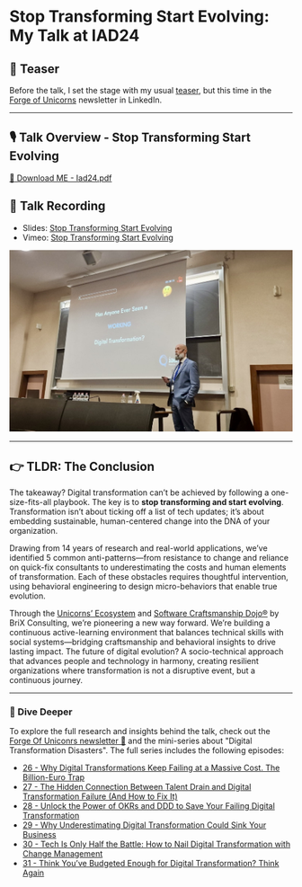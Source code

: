 # Stop Transforming Start Evolving: My Talk at IAD24

## 🍿 Teaser

Before the talk, I set the stage with my usual [teaser](https://www.linkedin.com/pulse/ep-32-sneak-peek-italian-agile-days-2024-join-us-michele-brissoni-vshhf/?trackingId=XN49FzGSRhmFQ0RqTgIFzg%3D%3D), but this time in the [Forge of Unicorns](https://www.linkedin.com/newsletters/the-forge-of-unicorns-7184097792242458624/) newsletter in LinkedIn.

---

## 🎙️ Talk Overview - Stop Transforming Start Evolving

[🎁 Download ME - Iad24.pdf](https://github.com/undeadgrishnackh/iad24/blob/main/IAD24_StopTransformingStartEvolving.pdf)

## 🎥 Talk Recording

- Slides: [Stop Transforming Start Evolving](https://www.slideshare.net/slideshow/iad24-stop-transforming-start-evolving/273309282)
- Vimeo: [Stop Transforming Start Evolving](https://vimeo.com/1030487816)

![talk](iad24_talk.jpg)

---

## 👉 TLDR: The Conclusion

The takeaway? Digital transformation can’t be achieved by following a one-size-fits-all playbook. The key is to **stop transforming and start evolving**. Transformation isn’t about ticking off a list of tech updates; it’s about embedding sustainable, human-centered change into the DNA of your organization.

Drawing from 14 years of research and real-world applications, we’ve identified 5 common anti-patterns—from resistance to change and reliance on quick-fix consultants to underestimating the costs and human elements of transformation. Each of these obstacles requires thoughtful intervention, using behavioral engineering to design micro-behaviors that enable true evolution.

Through the [Unicorns’ Ecosystem](https://brix.consulting/services/unicorns-ecosystem/) and [Software Craftsmanship Dojo®](https://swcraftsmanshipdojo.com/) by BriX Consulting, we’re pioneering a new way forward. We’re building a continuous active-learning environment that balances technical skills with social systems—bridging craftsmanship and behavioral insights to drive lasting impact. The future of digital evolution? A socio-technical approach that advances people and technology in harmony, creating resilient organizations where transformation is not a disruptive event, but a continuous journey.

---

### 🔎 Dive Deeper

To explore the full research and insights behind the talk, check out the [Forge Of Uniconrs newsletter 📰](https://www.linkedin.com/newsletters/the-forge-of-unicorns-7184097792242458624/) and the mini-series about "Digital Transformation Disasters". The full series includes the following episodes:

- [26 - Why Digital Transformations Keep Failing at a Massive Cost. The Billion-Euro Trap](https://www.linkedin.com/pulse/ep-26-why-digital-transformations-keep-failing-massive-brissoni-eswuf/?trackingId=SUIe0KPLTA2AQo9LEcoPYQ%3D%3D&lipi=urn%3Ali%3Apage%3Ad_flagship3_pulse_read%3BrRVRZS2cT4mUm2iM3i9vTw%3D%3D)
- [27 - The Hidden Connection Between Talent Drain and Digital Transformation Failure (And How to Fix It)](https://www.linkedin.com/pulse/ep-27-hidden-connection-between-talent-drain-digital-brissoni-eb3rc/?trackingId=4M6XYoKYQlioXzQN48vL3g%3D%3D&lipi=urn%3Ali%3Apage%3Ad_flagship3_pulse_read%3BrRVRZS2cT4mUm2iM3i9vTw%3D%3D)
- [28 - Unlock the Power of OKRs and DDD to Save Your Failing Digital Transformation](https://www.linkedin.com/pulse/ep-28-unlock-power-okrs-ddd-save-your-failing-digital-brissoni-m0f2c/?trackingId=ccjNYwKiQ3icL%2F%2FFvgNeKw%3D%3D&lipi=urn%3Ali%3Apage%3Ad_flagship3_pulse_read%3BrRVRZS2cT4mUm2iM3i9vTw%3D%3D)
- [29 - Why Underestimating Digital Transformation Could Sink Your Business](https://www.linkedin.com/pulse/ep-29-why-underestimating-digital-transformation-could-brissoni-wlnqf/?trackingId=9YduYoIeTE2Ni%2BUTcHlqeg%3D%3D&lipi=urn%3Ali%3Apage%3Ad_flagship3_pulse_read%3BrRVRZS2cT4mUm2iM3i9vTw%3D%3D)
- [30 - Tech Is Only Half the Battle: How to Nail Digital Transformation with Change Management](https://www.linkedin.com/pulse/ep30-tech-only-half-battle-how-nail-digital-change-michele-brissoni-ll0af/?trackingId=5IwBRaqTRiWrIuwcHlgyIQ%3D%3D&lipi=urn%3Ali%3Apage%3Ad_flagship3_pulse_read%3BrRVRZS2cT4mUm2iM3i9vTw%3D%3D)
- [31 - Think You’ve Budgeted Enough for Digital Transformation? Think Again](https://www.linkedin.com/pulse/ep31-think-youve-budgeted-enough-digital-again-michele-brissoni-fpnyf/?trackingId=0CjPd8BtQsq0KMeiVzIdKw%3D%3D&lipi=urn%3Ali%3Apage%3Ad_flagship3_pulse_read%3BrRVRZS2cT4mUm2iM3i9vTw%3D%3D)
